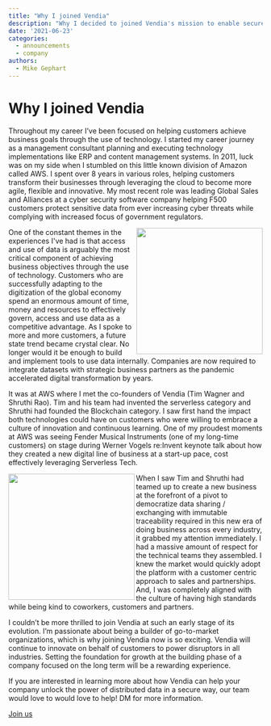 ```yaml
---
title: "Why I joined Vendia"
description: "Why I decided to joined Vendia's mission to enable secure data sharing across clouds providers"
date: '2021-06-23'
categories:
  - announcements
  - company
authors:
  - Mike Gephart
---
```


# Why I joined Vendia

Throughout my career I’ve been focused on helping customers achieve business goals through the use of technology. I started my career journey as a management consultant planning and executing technology implementations like ERP and content management systems.  In 2011, luck was on my side when I stumbled on this little known division of Amazon called AWS.  I spent over 8 years in various roles, helping customers transform their businesses through leveraging the cloud to become more agile, flexible and innovative.  My most recent role was leading Global Sales and Alliances at a cyber security software company helping F500 customers protect sensitive data from ever increasing cyber threats while complying with increased focus of government regulators.  

<p>
  <img align="right" width="250" src="https://d24nhiikxn5jns.cloudfront.net/optimized/user-images.githubusercontent.com..532272123136878-46f1a300-d408-11eb-82f2-ad452498457b.jpg" />
</p>

One of the constant themes in the experiences I've had is that access and use of data is arguably the most critical component of achieving business objectives through the use of technology. Customers who are successfully adapting to the digitization of the global economy spend an enormous amount of time, money and resources to effectively govern, access and use data as a competitive advantage. As I spoke to more and more customers, a future state trend became crystal clear. No longer would it be enough to build and implement tools to use data internally. Companies are now required to integrate datasets with strategic business partners as the pandemic accelerated digital transformation by years.  

It was at AWS where I met the co-founders of Vendia (Tim Wagner and Shruthi Rao).  Tim and his team had invented the serverless category and Shruthi had founded the Blockchain category.  I saw first hand the impact both technologies could have on customers who were willing to embrace a culture of innovation and continuous learning.  One of my proudest moments at AWS was seeing Fender Musical Instruments (one of my long-time customers) on stage during Werner Vogels re:Invent keynote talk about how they created a new digital line of business at a start-up pace, cost effectively leveraging Serverless Tech.  

<p>
  <img align="left" width="250" src="https://d24nhiikxn5jns.cloudfront.net/optimized/user-images.githubusercontent.com..532272123136889-4953fd00-d408-11eb-8a3e-f82f1d073298.jpg" />
</p>

When I saw Tim and Shruthi had teamed up to create a new business at the forefront of a pivot to democratize data sharing / exchanging with immutable traceability required in this new era of doing business across every industry, it grabbed my attention immediately.  I had a massive amount of respect for the technical teams they assembled.  I knew the market would quickly adopt the platform with a customer centric approach to sales and partnerships.  And, I was completely aligned with the culture of having high standards while being kind to coworkers, customers and partners.

I couldn’t be more thrilled to join Vendia at such an early stage of its evolution.  I’m passionate about being a builder of go-to-market organizations, which is why joining Vendia now is so exciting. Vendia will continue to innovate on behalf of customers to power disruptors in all industries.  Setting the foundation for growth at the building phase of a company focused on the long term will be a rewarding experience.

If you are interested in learning more about how Vendia can help your company unlock the power of distributed data in a secure way, our team would love to would love to help!  DM for more information.

[Join us](https://www.vendia.net/jobs)
